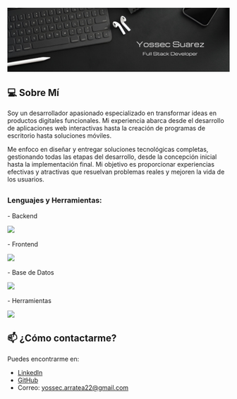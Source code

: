 ![Banner de Yossec](https://github.com/YossecSA/YossecSA/blob/main/assets/images/perfil/banner.png)
## 💻 Sobre Mí
Soy un desarrollador apasionado especializado en transformar ideas en productos digitales funcionales. Mi experiencia abarca desde el desarrollo de aplicaciones web interactivas hasta la creación de programas de escritorio hasta soluciones móviles.

Me enfoco en diseñar y entregar soluciones tecnológicas completas, gestionando todas las etapas del desarrollo, desde la concepción inicial hasta la implementación final. Mi objetivo es proporcionar experiencias efectivas y atractivas que resuelvan problemas reales y mejoren la vida de los usuarios.
##
<h3 align="left">Lenguajes y Herramientas:</h3>
- Backend
<p align="left">
  <a href="https://skillicons.dev">
    <img src="https://skillicons.dev/icons?i=php,nodejs,express,nestjs" />
  </a>
</p>
- Frontend
<p align="left">
  <a href="https://skillicons.dev">
    <img src="https://skillicons.dev/icons?i=ts,js,react,nextjs,tailwind" />
  </a>
</p>
- Base de Datos
<p align="left">
  <a href="https://skillicons.dev">
    <img src="https://skillicons.dev/icons?i=mongodb,mysql" />
  </a>
</p>
- Herramientas
<p align="left">
  <a href="https://skillicons.dev">
    <img src="https://skillicons.dev/icons?i=git,github,figma,vscode,visualstudio,postman" />
  </a>
</p>

## 📫 ¿Cómo contactarme?
Puedes encontrarme en:
- [LinkedIn](www.linkedin.com/in/yossec-yosefer-suarez-arratea)
- [GitHub](https://github.com/YossecSA)
- Correo: yossec.arratea22@gmail.com
<br/>
